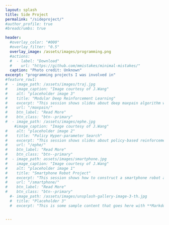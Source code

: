 ```yaml
---
layout: splash
title: Side Project
permalink: "/sideproject/"
#author_profile: true
#breadcrumbs: true

header:
  #overlay_color: "#000"
  #overlay_filter: "0.5"
  overlay_image: /assets/images/programming.png
  #actions:
  #  - label: "Download"
  #    url: "https://github.com/mmistakes/minimal-mistakes/"
  caption: "Photo credit: Unknown"
excerpt: "programming projects I was involved in"
#feature_row1:
#  - image_path: /assets/images/traj.jpg
#    image_caption: "Image courtesy of J.Wang"
#    alt: "placeholder image 3"
#    title: "Modular Deep Reinforcement Learning"
#    excerpt: "This session shows slides about deep maxpain algorithm we developed for robot navigation."
#    url: "/maxpain/"
#    btn_label: "Read More"
#    btn_class: "btn--primary"
#  - image_path: /assets/images/ephe.jpg
    #image_caption: "Image courtesy of J.Wang"
#    alt: "placeholder image 2"
#    title: "Policy Hyper-parameter Search"
#    excerpt: "This session shows slides about policy-based reinforcement learning, including classic REINFORCE, PGPE, our propsed EPHE with K-elite, EPHE with adaptive baseline, EPHE with CMAES weighting, EPHE with REPS weighting methods, etc."
#    url: "/ephe/"
#    btn_label: "Read More"
#    btn_class: "btn--primary"
#  - image_path: assets/images/smartphone.jpg
#    image_caption: "Image courtesy of J.Wang"
#    alt: "placeholder image 1"
#    title: "Smartphone Robot Project"
#    excerpt: "This session shows how to construct a smartphone robot and achieve behaviors like standing-up, balancing, approaching, foraging and mating."
#    url: "/smartphone/"
#    btn_label: "Read More"
#    btn_class: "btn--primary"
  #- image_path: /assets/images/unsplash-gallery-image-3-th.jpg
  #  title: "Placeholder 3"
  #  excerpt: "This is some sample content that goes here with **Markdown** formatting."


---
```

